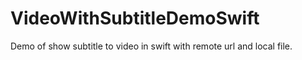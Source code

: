 # VideoWithSubtitleDemoSwift

Demo of show subtitle to video in swift with remote url and local file.
